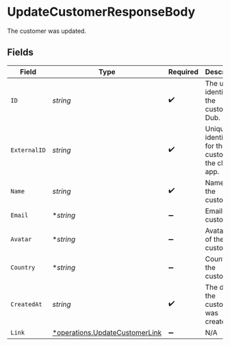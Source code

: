 # UpdateCustomerResponseBody

The customer was updated.


## Fields

| Field                                                                           | Type                                                                            | Required                                                                        | Description                                                                     |
| ------------------------------------------------------------------------------- | ------------------------------------------------------------------------------- | ------------------------------------------------------------------------------- | ------------------------------------------------------------------------------- |
| `ID`                                                                            | *string*                                                                        | :heavy_check_mark:                                                              | The unique identifier of the customer in Dub.                                   |
| `ExternalID`                                                                    | *string*                                                                        | :heavy_check_mark:                                                              | Unique identifier for the customer in the client's app.                         |
| `Name`                                                                          | *string*                                                                        | :heavy_check_mark:                                                              | Name of the customer.                                                           |
| `Email`                                                                         | **string*                                                                       | :heavy_minus_sign:                                                              | Email of the customer.                                                          |
| `Avatar`                                                                        | **string*                                                                       | :heavy_minus_sign:                                                              | Avatar URL of the customer.                                                     |
| `Country`                                                                       | **string*                                                                       | :heavy_minus_sign:                                                              | Country of the customer.                                                        |
| `CreatedAt`                                                                     | *string*                                                                        | :heavy_check_mark:                                                              | The date the customer was created.                                              |
| `Link`                                                                          | [*operations.UpdateCustomerLink](../../models/operations/updatecustomerlink.md) | :heavy_minus_sign:                                                              | N/A                                                                             |